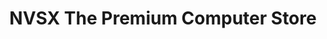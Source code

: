 ---
title: "NVSX The Premium Computer Store"
url: /pune/nvsx-the-premium-computer-store/
shop: Computer
---